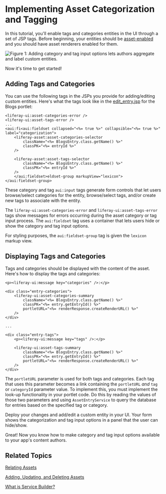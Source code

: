 # Implementing Asset Categorization and Tagging [](id=implementing-asset-categorization-and-tagging)

In this tutorial, you'll enable tags and categories entities in the UI through
a set of JSP tags. Before beginning, your entities should be
[asset-enabled](/develop/tutorials/-/knowledge_base/7-1/adding-updating-and-deleting-assets)
and you should have asset renderers enabled for them.

![Figure 1: Adding category and tag input options lets authors aggregate and label custom entities.](../../images/asset-fw-categories-and-tags-options.png)

Now it's time to get started! 

## Adding Tags and Categories [](id=adding-tags-and-categories)

You can use the following tags in the JSPs you provide for adding/editing custom
entities. Here's what the tags look like in the
[edit_entry.jsp](https://github.com/liferay/liferay-portal/blob/master/modules/apps/blogs/blogs-web/src/main/resources/META-INF/resources/blogs/edit_entry.jsp) 
for the Blogs portlet: 

    <liferay-ui:asset-categories-error />
    <liferay-ui:asset-tags-error />
    ...
    <aui:fi<aui:fieldset collapsed="<%= true %>" collapsible="<%= true %>" label="categorization">
		<liferay-asset:asset-categories-selector
			className="<%= BlogsEntry.class.getName() %>"
			classPK="<%= entryId %>"
		/>

		<liferay-asset:asset-tags-selector
			className="<%= BlogsEntry.class.getName() %>"
			classPK="<%= entryId %>"
		/>
		</aui:fieldset>eldset-group markupView="lexicon">
    </aui:fieldset-group>

These category and tag `aui:input` tags generate form controls that let users
browse/select categories for the entity, browse/select tags, and/or create new
tags to associate with the entity. 

The `liferay-ui:asset-categories-error` and `liferay-ui:asset-tags-error` tags
show messages for errors occurring during the asset category or tag
input process. The `aui:fieldset` tag uses a container that lets users hide
or show the category and tag input options.

For styling purposes, the `aui:fieldset-group` tag is given the `lexicon`
markup view.

## Displaying Tags and Categories [](id=displaying-tags-and-categories)

Tags and categories should be displayed with the content of the asset. Here's
how to display the tags and categories: 

    <p><liferay-ui:message key="categories" />:</p>

    <div class="entry-categories">
        <liferay-ui:asset-categories-summary
            className="<%= BlogsEntry.class.getName() %>"
            classPK="<%= entry.getEntryId() %>"
            portletURL="<%= renderResponse.createRenderURL() %>"
        />
    </div>

    ...

    <div class="entry-tags">
        <p><liferay-ui:message key="tags" />:</p>

        <liferay-ui:asset-tags-summary
            className="<%= BlogsEntry.class.getName() %>"
            classPK="<%= entry.getEntryId() %>"
            portletURL="<%= renderResponse.createRenderURL() %>"
        />
    </div>

The `portletURL` parameter is used for both tags and categories. Each tag that
uses this parameter becomes a link containing the `portletURL` *and* `tag` or
`categoryId` parameter value. To implement this, you must implement the look-up
functionality in your portlet code. Do this by reading the values of those two
parameters and using `AssetEntryService` to query the database for entries
based on the specified tag or category. 

Deploy your changes and add/edit a custom entity in your UI. Your form shows the
categorization and tag input options in a panel that the user can hide/show. 

Great! Now you know how to make category and tag input options available to your
app's content authors. 

## Related Topics [](id=related-topics)

[Relating Assets](/develop/tutorials/-/knowledge_base/7-1/relating-assets)

[Adding, Updating, and Deleting Assets](/develop/tutorials/-/knowledge_base/7-1/adding-updating-and-deleting-assets)

[What is Service Builder?](/develop/tutorials/-/knowledge_base/7-1/what-is-service-builder)
